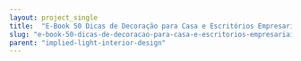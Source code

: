 ```yaml
---
layout: project_single
title:  "E-Book 50 Dicas de Decoração para Casa e Escritórios Empresariais"
slug: "e-book-50-dicas-de-decoracao-para-casa-e-escritorios-empresariais"
parent: "implied-light-interior-design"
---
```

 